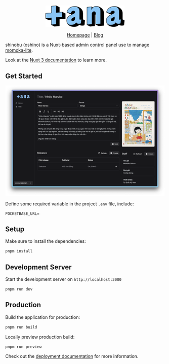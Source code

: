 <p align="center">
<img src="public/logo.png" width="250px"/>
</p>

<p align="center">
<a href="https://tana.moe/">Homepage</a> | <a href="https://blog.tana.moe/">Blog</a>
</p>

shinobu (oshino) is a Nuxt-based admin control panel use to manage [momoka-lite](https://github.com/tanamoe/momoka-lite).

Look at the [Nuxt 3 documentation](https://nuxt.com/docs/getting-started/introduction) to learn more.

## Get Started

<p align="center">
<img src="public/screenshot.png" />
</p>

Define some required variable in the project `.env` file, include:

```
POCKETBASE_URL=
```

## Setup

Make sure to install the dependencies:

```bash
pnpm install
```

## Development Server

Start the development server on `http://localhost:3000`

```bash
pnpm run dev
```

## Production

Build the application for production:

```bash
pnpm run build
```

Locally preview production build:

```bash
pnpm run preview
```

Check out the [deployment documentation](https://nuxt.com/docs/getting-started/deployment) for more information.
